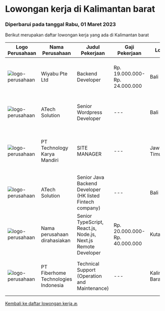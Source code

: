 
  # Lowongan kerja di Kalimantan barat

  ### Diperbarui pada tanggal Rabu, 01 Maret 2023

  Berikut merupakan daftar lowongan kerja yang ada di Kalimantan barat

  |Logo Perusahaan | Nama Perusahaan | Judul Pekerjaan | Gaji Pekerjaan | Lokasi | Deskripsi | Tanggal diunggah | Pranala |
  | -------------- | --------------- | --------------- | --------- | --------- | -------------- | ------- | ----------- |
  |![logo-perusahaan](https://image-service-cdn.seek.com.au/e13756199e756316cd8d6e825606ffddc7a55513/ee4dce1061f3f616224767ad58cb2fc751b8d2dc)|Wiyabu Pte Ltd|Backend Developer|Rp. 19.000.000-Rp. 24.000.000|Bali|Jonajo Consulting LLC is a software development firm located in the heart of Silicon Valley, California. We specialize in developing AI-powered mobile...|Kamis, 23 Februari 2023|https://www.jobstreet.co.id/id/job/backend-developer-10479124/origin/sg?token=0~742dfa39-0655-4307-bd88-d260f4cc56b1&sectionRank=1&jobId=jobstreet-sg-job-10479124|
|![logo-perusahaan](https://image-service-cdn.seek.com.au/01cd86444ba33e86855e0cce80ed2ebf9dcff3e2/ee4dce1061f3f616224767ad58cb2fc751b8d2dc)|ATech Solution|Senior Wordpress Developer|---|Bali|Job Responsibilities:  Build custom WordPress solutions with strict design guidelines using PHP, HTML, SASS/CSS &amp; JavaScript Assist the...|Kamis, 23 Februari 2023|https://www.jobstreet.co.id/id/job/senior-wordpress-developer-4216231?token=0~742dfa39-0655-4307-bd88-d260f4cc56b1&sectionRank=2&jobId=jobstreet-id-job-4216231|
|![logo-perusahaan](https://image-service-cdn.seek.com.au/298db24b0edf055238688676514e023ea85e2237/ee4dce1061f3f616224767ad58cb2fc751b8d2dc)|PT Technology Karya Mandiri|SITE MANAGER|---|Jawa Timur|SITE MANAGERPROJECT TELEKOMUNIKASI Persyaratan Khusus:  Pendidikan minimal SMU / SMK sederajat. Diutamakan memiliki pengalaman dalam pekerjaan proyek...|Selasa, 14 Februari 2023|https://www.jobstreet.co.id/id/job/site-manager-4225258?token=0~742dfa39-0655-4307-bd88-d260f4cc56b1&sectionRank=3&jobId=jobstreet-id-job-4225258|
|![logo-perusahaan](https://image-service-cdn.seek.com.au/01cd86444ba33e86855e0cce80ed2ebf9dcff3e2/ee4dce1061f3f616224767ad58cb2fc751b8d2dc)|ATech Solution|Senior Java Backend Developer (HK listed Fintech company)|---|Bali|Roles &amp; Responsibilities: Analyzing existing systems and business models Understanding software development lifecycle Translating client...|Jumat, 17 Februari 2023|https://www.jobstreet.co.id/id/job/senior-java-backend-developer-hk-listed-fintech-company-4208940?token=0~742dfa39-0655-4307-bd88-d260f4cc56b1&sectionRank=4&jobId=jobstreet-id-job-4208940|
|![logo-perusahaan](https://i.ibb.co/sqvTCh9/112815900-stock-vector-no-image-available-icon-flat-vector.webp)|Nama perusahaan dirahasiakan|Senior TypeScript, React.js, Node.js, Next.js Remote Developer|Rp. 20.000.000-Rp. 40.000.000|Kuta|The RoleAs a senior developer, you’ll be part of a delivery team made up of a Tech Lead, Product Manager, and other senior developers. For some...|Jumat, 10 Februari 2023|https://www.jobstreet.co.id/id/job/senior-typescript-react.js-node.js-next.js-remote-developer-4220820?token=0~742dfa39-0655-4307-bd88-d260f4cc56b1&sectionRank=5&jobId=jobstreet-id-job-4220820|
|![logo-perusahaan](https://image-service-cdn.seek.com.au/75a0e137cbbbb6119c508c6dc1464d0ff9ef547b/ee4dce1061f3f616224767ad58cb2fc751b8d2dc)|PT Fiberhome Technologies Indonesia|Technical Support (Operation and Maintenance)|---|Kalimantan Barat|Job Description:1. Assist director to carry out work2.Translate for director and communicate with technical customer 3. Assist director to manage...|Selasa, 07 Februari 2023|https://www.jobstreet.co.id/id/job/technical-support-operation-and-maintenance-4215027?token=0~742dfa39-0655-4307-bd88-d260f4cc56b1&sectionRank=6&jobId=jobstreet-id-job-4215027|


  [Kembali ke daftar lowongan kerja 🔙](../README.md#daftar-lowongan-kerja)
  
